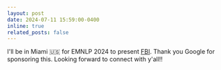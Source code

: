 ```yaml
---
layout: post
date: 2024-07-11 15:59:00-0400
inline: true
related_posts: false
---
```


I'll be in Miami 🇺🇸 for EMNLP 2024 to present [FBI](https://arxiv.org/abs/2406.13439). Thank you Google for sponsoring this. Looking forward to connect with y'all!!
